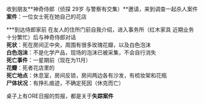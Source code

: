 收到朋友**神奇侍郎（侦探 29岁 与警察有交集）**邀请，来到调查一起杀人案件  
**案件**：一位女士死在她自己的花店  

***到达侍郎家前
在友人的住所门前自我介绍，进入事务所（红木家具 近期业务十分繁忙）后与神奇侍郎对话  
**死状**：死在房间正中央，周围有很多玫瑰花瓣，以及白色泡沫  
**白色泡沫**：不是化学产品，现场的泡沫已被采集，不会自行消失  
**死亡事件**：一星期前（现在为11月）  
**花瓣**：死者花店里的  
**死亡地点**：休息室，房间反锁，房间两边各有沙发，有梳妆架和花瓶  
**尸体状况**：有挣扎痕迹，不确定死因（休克而亡）    

桌子上有ORE日报的剪报，都是关于**失踪案件**   
